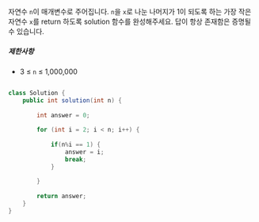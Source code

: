 
자연수 `n`이 매개변수로 주어집니다. `n`을 `x`로 나눈 나머지가 1이 되도록 하는 가장 작은 자연수 `x`를 return 하도록 solution 함수를 완성해주세요. 답이 항상 존재함은 증명될 수 있습니다.


##### 제한사항

-   3 ≤ `n` ≤ 1,000,000

```java

class Solution {
    public int solution(int n) {
        
		int answer = 0;
        
        for (int i = 2; i < n; i++) {
			
        	if(n%i == 1) {
        		answer = i;
        		break;
        	}
			
		}
        
        return answer;
    }
}
```